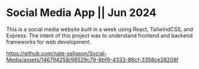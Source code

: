 # Social Media App || Jun 2024
This is a social media website built in a week using React, TailwindCSS, and Express. The intent of this project was to understand frontend and backend frameworks for web development.

https://github.com/nate-seligson/Social-Media/assets/146794258/98529c79-8bf9-4333-86cf-3358ce28208f

